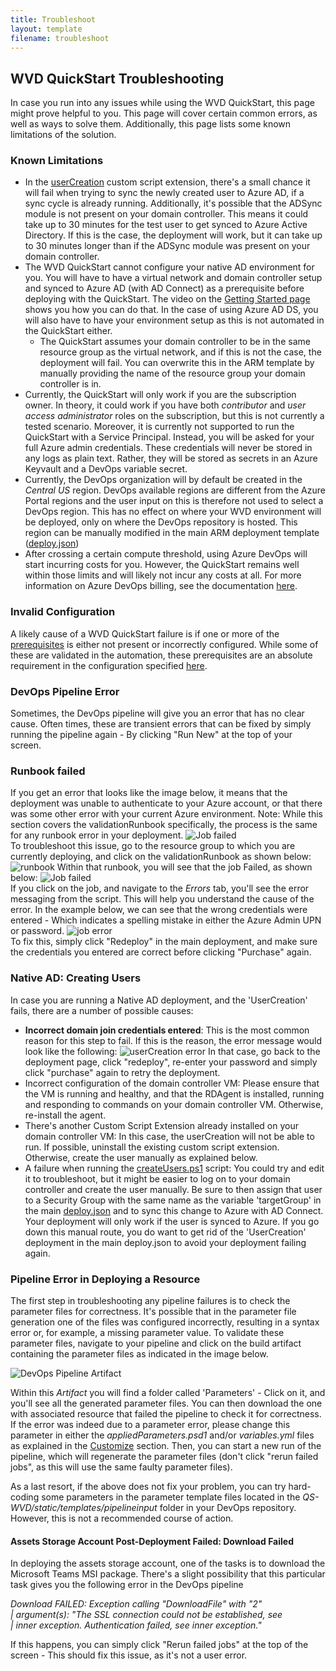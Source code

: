 ```yaml
---
title: Troubleshoot
layout: template
filename: troubleshoot
---
```


## <b>WVD QuickStart Troubleshooting</b>
In case you run into any issues while using the WVD QuickStart, this page might prove helpful to you. This page will cover certain common errors, as well as ways to solve them. Additionally, this page lists some known limitations of the solution.

### <b>Known Limitations</b>
* In the <a href="https://github.com/samvdjagt/wvdquickstart/tree/master/Modules/ARM/UserCreation/scripts/createUsers.ps1" target="_blank">userCreation</a> custom script extension, there's a small chance it will fail when trying to sync the newly created user to Azure AD, if a sync cycle is already running. Additionally, it's possible that the ADSync module is not present on your domain controller. This means it could take up to 30 minutes for the test user to get synced to Azure Active Directory. If this is the case, the deployment will work, but it can take up to 30 minutes longer than if the ADSync module was present on your domain controller.
* The WVD QuickStart cannot configure your native AD environment for you. You will have to have a virtual network and domain controller setup and synced to Azure AD (with AD Connect) as a prerequisite before deploying with the QuickStart. The video on the <a href="howto">Getting Started page</a> shows you how you can do that. In the case of using Azure AD DS, you will also have to have your environment setup as this is not automated in the QuickStart either.
  * The QuickStart assumes your domain controller to be in the same resource group as the virtual network, and if this is not the case, the deployment will fail. You can overwrite this in the ARM template by manually providing the name of the resource group your domain controller is in.
* Currently, the QuickStart will only work if you are the subscription owner. In theory, it could work if you have both *contributor* and *user access administrator* roles on the subscription, but this is not currently a tested scenario. Moreover, it is currently not supported to run the QuickStart with a Service Principal. Instead, you will be asked for your full Azure admin credentials. These credentials will never be stored in any logs as plain text. Rather, they will be stored as secrets in an Azure Keyvault and a DevOps variable secret.
* Currently, the DevOps organization will by default be created in the *Central US* region. DevOps available regions are different from the Azure Portal regions and the user input on this is therefore not used to select a DevOps region. This has no effect on where your WVD environment will be deployed, only on where the DevOps repository is hosted. This region can be manually modified in the main ARM deployment template (<a href="https://github.com/samvdjagt/wvdquickstart/tree/master/deploy.json" target="_blank">deploy.json</a>)
* After crossing a certain compute threshold, using Azure DevOps will start incurring costs for you. However, the QuickStart remains well within those limits and will likely not incur any costs at all. For more information on Azure DevOps billing, see the documentation <a href="https://docs.microsoft.com/en-us/azure/devops/organizations/billing/overview?view=azure-devops" target="_blank">here</a>.

### <b>Invalid Configuration</b>
A likely cause of a WVD QuickStart failure is if one or more of the <a href="howto">prerequisites</a> is either not present or incorrectly configured. While some of these are validated in the automation, these prerequisites are an absolute requirement in the configuration specified <a href="howto">here</a>.

### <b>DevOps Pipeline Error</b>
Sometimes, the DevOps pipeline will give you an error that has no clear cause. Often times, these are transient errors that can be fixed by simply running the pipeline again - By clicking "Run New" at the top of your screen. 

### <b>Runbook failed</b>
If you get an error that looks like the image below, it means that the deployment was unable to authenticate to your Azure account, or that there was some other error with your current Azure environment. Note: While this section covers the validationRunbook specifically, the process is the same for any runbook error in your deployment.
![Job failed](images/jobFail.PNG?raw=true)
<br>To troubleshoot this issue, go to the resource group to which you are currently deploying, and click on the validationRunbook as shown below:
![runbook](images/runbook.PNG?raw=true)
Within that runbook, you will see that the job Failed, as shown below:
![Job failed](images/runbookFailed.PNG?raw=true)
<br>If you click on the job, and navigate to the *Errors* tab, you'll see the error messaging from the script. This will help you understand the cause of the error. In the example below, we can see that the wrong credentials were entered - Which indicates a spelling mistake in either the Azure Admin UPN or password. 
![job error](images/jobError.PNG?raw=true)
<br>To fix this, simply click "Redeploy" in the main deployment, and make sure the credentials you entered are correct before clicking "Purchase" again.

### <b>Native AD: Creating Users</b>
In case you are running a Native AD deployment, and the 'UserCreation' fails, there are a number of possible causes:

* <b>Incorrect domain join credentials entered</b>: This is the most common reason for this step to fail. If this is the reason, the error message would look like the following:
![userCreation error](images/credError.PNG?raw=true)
In that case, go back to the deployment page, click "redeploy", re-enter your password and simply click "purchase" again to retry the deployment.
* Incorrect configuration of the domain controller VM: Please ensure that the VM is running and healthy, and that the RDAgent is installed, running and responding to commands on your domain controller VM. Otherwise, re-install the agent.
* There's another Custom Script Extension already installed on your domain controller VM: In this case, the userCreation will not be able to run. If possible, uninstall the existing custom script extension. Otherwise, create the user manually as explained below.
* A failure when running the <a href="https://github.com/samvdjagt/wvdquickstart/tree/master/Modules/ARM/UserCreation/scripts/createUsers.ps1" target="_blank">createUsers.ps1</a> script: You could try and edit it to troubleshoot, but it might be easier to log on to your domain controller and create the user manually. Be sure to then assign that user to a Security Group with the same name as the variable 'targetGroup' in the main <a href="https://github.com/samvdjagt/wvdquickstart/tree/master/deploy.json" target="_blank">deploy.json</a> and to sync this change to Azure with AD Connect. Your deployment will only work if the user is synced to Azure. If you go down this manual route, you do want to get rid of the 'UserCreation' deployment in the main deploy.json to avoid your deployment failing again.

### <b>Pipeline Error in Deploying a Resource</b>
The first step in troubleshooting any pipeline failures is to check the parameter files for correctness. It's possible that in the parameter file generation one of the files was configured incorrectly, resulting in a syntax error or, for example, a missing parameter value. To validate these parameter files, navigate to your pipeline and click on the build artifact containing the parameter files as indicated in the image below.

![DevOps Pipeline Artifact](images/devopsArtifact.PNG?raw=true)

Within this *Artifact* you will find a folder called 'Parameters' - Click on it, and you'll see all the generated parameter files. You can then download the one with associated resource that failed the pipeline to check it for correctness. If the error was indeed due to a parameter error, please change this parameter in either the *appliedParameters.psd1* and/or *variables.yml* files as explained in the <a href="customize" target="_blank">Customize</a> section. Then, you can start a new run of the pipeline, which will regenerate the parameter files (don't click "rerun failed jobs", as this will use the same faulty parameter files). 

As a last resort, if the above does not fix your problem, you can try hard-coding some parameters in the parameter template files located in the *QS-WVD/static/templates/pipelineinput* folder in your DevOps repository. However, this is not a recommended course of action.

#### Assets Storage Account Post-Deployment Failed: Download Failed
In deploying the assets storage account, one of the tasks is to download the Microsoft Teams MSI package. There's a slight possibility that this particular task gives you the following error in the DevOps pipeline

*Download FAILED: Exception calling "DownloadFile" with "2" <br>
     | argument(s): "The SSL connection could not be established, see <br>
     | inner exception. Authentication failed, see inner exception."*

If this happens, you can simply click "Rerun failed jobs" at the top of the screen - This should fix this issue, as it's not a user error.

